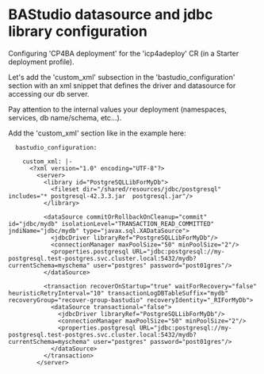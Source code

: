 # BAStudio datasource and jdbc library configuration

Configuring 'CP4BA deployment' for the 'icp4adeploy' CR (in a Starter deployment profile).

Let's add the 'custom_xml' subsection in the 'bastudio_configuration' section with an xml snippet that defines the driver and datasource for accessing our db server.

Pay attention to the internal values your deployment (namespaces, services, db name/schema, etc...).

Add the 'custom_xml' section like in the example here:

```
  bastudio_configuration:

    custom_xml: |-
      <?xml version="1.0" encoding="UTF-8"?>
        <server> 
          <library id="PostgreSQLLibForMyDb">
            <fileset dir="/shared/resources/jdbc/postgresql" includes="* postgresql-42.3.3.jar  postgresql.jar"/>
          </library>

          <dataSource commitOrRollbackOnCleanup="commit" id="jdbc/mydb" isolationLevel="TRANSACTION_READ_COMMITTED" jndiName="jdbc/mydb" type="javax.sql.XADataSource">
            <jdbcDriver libraryRef="PostgreSQLLibForMyDb"/>
            <connectionManager maxPoolSize="50" minPoolSize="2"/>
            <properties.postgresql URL="jdbc:postgresql://my-postgresql.test-postgres.svc.cluster.local:5432/mydb?currentSchema=myschema" user="postgres" password="post01gres"/>
          </dataSource> 

          <transaction recoverOnStartup="true" waitForRecovery="false" heuristicRetryInterval="10" transactionLogDBTableSuffix="mydb" recoveryGroup="recover-group-bastudio" recoveryIdentity="_RIForMyDb">
            <dataSource transactional="false">
              <jdbcDriver libraryRef="PostgreSQLLibForMyDb"/>
              <connectionManager maxPoolSize="50" minPoolSize="2"/>
              <properties.postgresql URL="jdbc:postgresql://my-postgresql.test-postgres.svc.cluster.local:5432/mydb?currentSchema=myschema" user="postgres" password="post01gres"/>
            </dataSource>
          </transaction> 
        </server>
```
